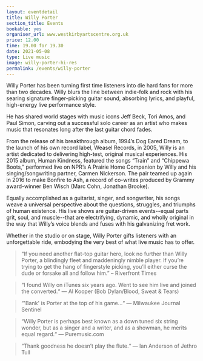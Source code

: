 ```yaml
---
layout: eventdetail
title: Willy Porter
section_title: Events
bookable: yes
organiser_url: www.westkirbyartscentre.org.uk
price: 12.00
time: 19.00 for 19.30
date: 2021-05-08
type: Live music
image: willy-porter-hi-res
permalink: /events/willy-porter
---
```


Willy Porter has been turning first time listeners into die hard fans for more than two decades. Willy blurs the line between indie-folk and rock with his searing signature finger-picking guitar sound, absorbing lyrics, and playful, high-energy live performance style.

He has shared world stages with music icons Jeff Beck, Tori Amos, and Paul Simon, carving out a successful solo career as an artist who makes music that resonates long after the last guitar chord fades.

From the release of his breakthrough album, 1994’s Dog Eared Dream, to the launch of his own record label, Weasel Records, in 2005, Willy is an artist dedicated to delivering high-test, original musical experiences. His 2015 album, Human Kindness, featured the songs “Train” and “Chippewa Boots,” performed live on NPR’s A Prairie Home Companion by Willy and his singing/songwriting partner, Carmen Nickerson. The pair teamed up again in 2016 to make Bonfire to Ash, a record of co-writes produced by Grammy award-winner Ben Wisch (Marc Cohn, Jonathan Brooke).

Equally accomplished as a guitarist, singer, and songwriter, his songs weave a universal perspective about the questions, struggles, and triumphs of human existence. His live shows are guitar-driven events--equal parts grit, soul, and muscle--that are electrifying, dynamic, and wholly original in the way that Willy’s voice blends and fuses with his galvanizing fret work.

Whether in the studio or on stage, Willy Porter gifts listeners with an unforgettable ride, embodying the very best of what live music has to offer.

> “If you need another flat-top guitar hero, look no further than Willy Porter, a blindingly fleet and maddeningly nimble player. If you’re trying to get the hang of fingerstyle picking, you’ll either curse the dude or forsake all and follow him.” – Riverfront Times

> “I found Willy on iTunes six years ago. Went to see him live and joined the converted.“ — Al Kooper (Bob Dylan/Blood, Sweat & Tears)

> “'Bank' is Porter at the top of his game...“ — Milwaukee Journal Sentinel

> “Willy Porter is perhaps best known as a down tuned six string wonder, but as a singer and a writer, and as a showman, he merits equal regard.“ — Puremusic.com

> “Thank goodness he doesn’t play the flute.“ — Ian Anderson of Jethro Tull
